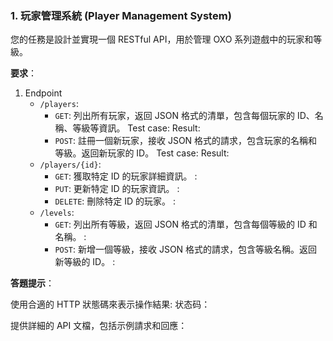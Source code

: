 ### 1. 玩家管理系統 (Player Management System)

您的任務是設計並實現一個 RESTful API，用於管理 OXO 系列遊戲中的玩家和等級。

**要求**：

1. Endpoint
    * `/players`:
        * `GET`: 列出所有玩家，返回 JSON 格式的清單，包含每個玩家的 ID、名稱、等級等資訊。
        Test case:
        Result:
        * `POST`: 註冊一個新玩家，接收 JSON 格式的請求，包含玩家的名稱和等級。返回新玩家的 ID。
        Test case:
        Result:
    * `/players/{id}`:
        * `GET`: 獲取特定 ID 的玩家詳細資訊。
        :
        * `PUT`: 更新特定 ID 的玩家資訊。
        :
        * `DELETE`: 刪除特定 ID 的玩家。
        :
    * `/levels`:
        * `GET`: 列出所有等級，返回 JSON 格式的清單，包含每個等級的 ID 和名稱。
        :
        * `POST`: 新增一個等級，接收 JSON 格式的請求，包含等級名稱。返回新等級的 ID。
        :

**答題提示**：

使用合適的 HTTP 狀態碼來表示操作結果:
状态码：

提供詳細的 API 文檔，包括示例請求和回應：



